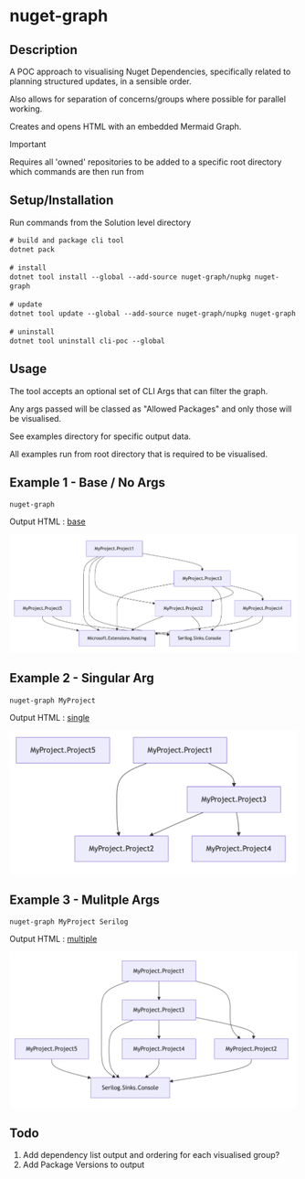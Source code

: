 # nuget-graph

## Description

A POC approach to visualising Nuget Dependencies, specifically related to planning structured updates, in a sensible order.

Also allows for separation of concerns/groups where possible for parallel working.

Creates and opens HTML with an embedded Mermaid Graph.

> [!IMPORTANT]  
> Requires all 'owned' repositories to be added to a specific root directory which commands are then run from

## Setup/Installation

Run commands from the Solution level directory

```shell
# build and package cli tool
dotnet pack

# install
dotnet tool install --global --add-source nuget-graph/nupkg nuget-graph

# update
dotnet tool update --global --add-source nuget-graph/nupkg nuget-graph

# uninstall
dotnet tool uninstall cli-poc --global
```

## Usage

The tool accepts an optional set of CLI Args that can filter the graph.

Any args passed will be classed as "Allowed Packages" and only those will be visualised.

See examples directory for specific output data.

All examples run from root directory that is required to be visualised.

## Example 1 - Base / No Args

```shell
nuget-graph
```

Output HTML : [base](example/output_base.html)

![base_image](example/images/base.png)

## Example 2 -  Singular Arg

```shell
nuget-graph MyProject
```

Output HTML : [single](example/output_single_arg.html)

![base_image](example/images/single_arg.png)

## Example 3 - Mulitple Args

```shell
nuget-graph MyProject Serilog
```

Output HTML : [multiple](example/output_multiple_args.html)

![base_image](example/images/multiple_args.png)

## Todo

1. Add dependency list output and ordering for each visualised group?
2. Add Package Versions to output
